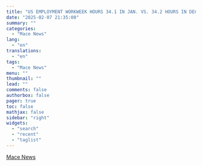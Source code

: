 ```yaml
---
title: "US EMPLOYMENT WORKWEEK HOURS 34.1 IN JAN. VS. 34.2 HOURS IN DEC."
date: "2025-02-07 21:35:00"
summary: ""
categories:
  - "Mace News"
lang:
  - "en"
translations:
  - "en"
tags:
  - "Mace News"
menu: ""
thumbnail: ""
lead: ""
comments: false
authorbox: false
pager: true
toc: false
mathjax: false
sidebar: "right"
widgets:
  - "search"
  - "recent"
  - "taglist"
---
```




[Mace News](https://www.tradingview.com/news/macenews:0d9b5b0d1094b:0-us-employment-workweek-hours-34-1-in-jan-vs-34-2-hours-in-dec/)
